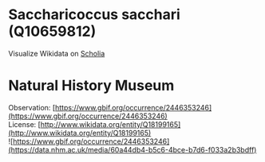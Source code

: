 
Saccharicoccus sacchari (Q10659812)
===================================
  
Visualize Wikidata on [Scholia](https://scholia.toolforge.org/taxon/Q10659812)
# Natural History Museum
  
Observation: [https://www.gbif.org/occurrence/2446353246](https://www.gbif.org/occurrence/2446353246)  
License: [http://www.wikidata.org/entity/Q18199165](http://www.wikidata.org/entity/Q18199165)  
![https://www.gbif.org/occurrence/2446353246](https://data.nhm.ac.uk/media/60a44db4-b5c6-4bce-b7d6-f033a2b3bdff)
